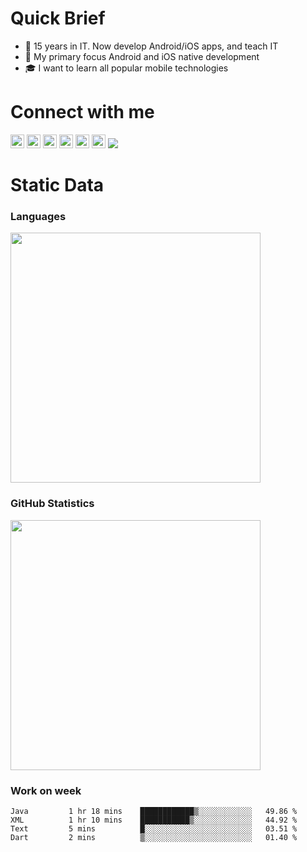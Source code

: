 # Quick Brief

- 🌱 15 years in IT. Now develop Android/iOS apps, and teach IT
- 🎯 My primary focus Android and iOS native development
- 🎓 I want to learn all popular mobile technologies

# Connect with me

[<img width="22px" src="https://cdn.jsdelivr.net/npm/simple-icons@v3/icons/telegram.svg">](https://t.me/mobilase)
[<img width="22px" src="https://cdn.jsdelivr.net/npm/simple-icons@v3/icons/facebook.svg">](https://facebook.com/mobilase)
[<img width="22px" src="https://cdn.jsdelivr.net/npm/simple-icons@v3/icons/vk.svg">](https://vk.com/mobilase)
[<img width="22px" src="https://cdn.jsdelivr.net/npm/simple-icons@v3/icons/instagram.svg">](https://www.instagram.com/mobilase)
[<img width="22px" src="https://cdn.jsdelivr.net/npm/simple-icons@v3/icons/habr.svg">](https://habr.com/ru/users/lavs/posts/)
[<img width="22px" src="https://cdn.jsdelivr.net/npm/simple-icons@v3/icons/mail-dot-ru.svg">](mailto:lavrov-sergey@yandex.ru)
![](https://visitor-badge.glitch.me/badge?page_id=itlavs)

# Static Data


### Languages

[<img src="https://github-readme-stats.vercel.app/api/top-langs/?username=mobilase&langs_count=8&layout=compact" width="400"/>](https://github-readme-stats.vercel.app/api/top-langs/?username=mobilase&langs_count=8&layout=compact)

### GitHub Statistics

[<img src="https://github-readme-stats.vercel.app/api?username=mobilase" width="400"/>](https://github-readme-stats.vercel.app/api?username=mobilase)

### Work on week

<!--START_SECTION:waka-->
```text
Java         1 hr 18 mins    ████████████▒░░░░░░░░░░░░   49.86 % 
XML          1 hr 10 mins    ███████████▒░░░░░░░░░░░░░   44.92 % 
Text         5 mins          █░░░░░░░░░░░░░░░░░░░░░░░░   03.51 % 
Dart         2 mins          ▒░░░░░░░░░░░░░░░░░░░░░░░░   01.40 % 
```
<!--END_SECTION:waka-->
